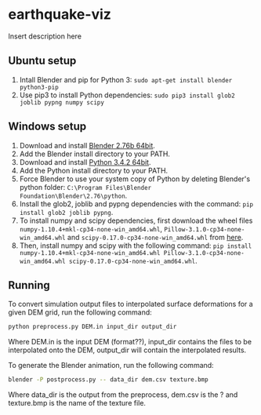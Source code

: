 # earthquake-viz

Insert description here

## Ubuntu setup
1. Intall Blender and pip for Python 3: `sudo apt-get install blender python3-pip`
2. Use pip3 to install Python dependencies: `sudo pip3 install glob2 joblib pypng numpy scipy`

## Windows setup
1. Download and install [Blender 2.76b 64bit](https://www.blender.org/download/).
1. Add the Blender install directory to your PATH.
1. Download and install [Python 3.4.2 64bit](https://www.python.org/download/releases/3.4.2/).
1. Add the Python install directory to your PATH.
1. Force Blender to use your system copy of Python by deleting Blender's python folder: `C:\Program Files\Blender Foundation\Blender\2.76\python`.
1. Install the glob2, joblib and pypng dependencies with the command: `pip install glob2 joblib pypng`.
1. To install numpy and scipy dependencies, first download the wheel files `numpy-1.10.4+mkl-cp34-none-win_amd64.whl`, `Pillow-3.1.0-cp34-none-win_amd64.whl` and `scipy-0.17.0-cp34-none-win_amd64.whl` from [here](http://www.lfd.uci.edu/~gohlke/pythonlibs/).
1. Then, install numpy and scipy with the following command: `pip install numpy-1.10.4+mkl-cp34-none-win_amd64.whl Pillow-3.1.0-cp34-none-win_amd64.whl scipy-0.17.0-cp34-none-win_amd64.whl`.

##  Running

To convert simulation output files to interpolated surface deformations for a given DEM grid, run the following command:

```bash
python preprocess.py DEM.in input_dir output_dir
```
Where DEM.in is the input DEM (format??), input_dir contains the files to be interpolated onto the DEM, output_dir will contain the interpolated results.

To generate the Blender animation, run the following command:

```bash
blender -P postprocess.py -- data_dir dem.csv texture.bmp
```

Where data_dir is the output from the preprocess, dem.csv is the ? and texture.bmp is the name of the texture file.
